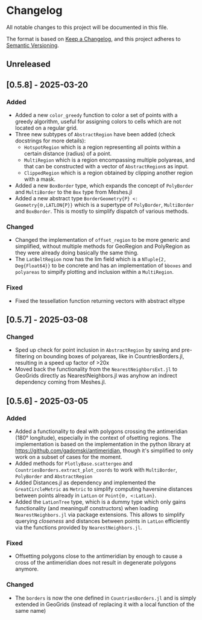 # Changelog

All notable changes to this project will be documented in this file.

The format is based on [Keep a Changelog](https://keepachangelog.com/en/1.1.0/),
and this project adheres to [Semantic Versioning](https://semver.org/spec/v2.0.0.html).

## Unreleased

## [0.5.8] - 2025-03-20

### Added
- Added a new `color_greedy` function to color a set of points with a greedy algorithm, useful for assigning colors to cells which are not located on a regular grid.
- Three new subtypes of `AbstractRegion` have been added (check docstrings for more details):
  - `HotspotRegion` which is a region representing all points within a certain distance (radius) of a point.
  - `MultiRegion` which is a region encompassing multiple polyareas, and that can be constructed with a vector of `AbstractRegion`s as input.
  - `ClippedRegion` which is a region obtained by clipping another region with a mask.
- Added a new `BoxBorder` type, which expands the concept of `PolyBorder` and `MultiBorder` to the `Box` type from Meshes.jl
- Added a new abstract type `BorderGeometry{P} <: Geometry{🌐,LATLON{P}}` which is a supertype of `PolyBorder`, `MultiBorder` and `BoxBorder`. This is mostly to simplify dispatch of various methods.

### Changed
- Changed the implementation of `offset_region` to be more generic and simplified, without multiple methods for GeoRegion and PolyRegion as they were already doing basically the same thing.
- The `LatBeltRegion` now has the lim field which is a `NTuple{2, Deg{Float64}}` to be concrete and has an implementation of `bboxes` and `polyareas` to simpify plotting and inclusion within a `MultiRegion`.

### Fixed
- Fixed the tessellation function returning vectors with abstract eltype

## [0.5.7] - 2025-03-08

### Changed
- Sped up check for point inclusion in `AbstractRegion` by saving and pre-filtering on bounding boxes of polyareas, like in CountriesBorders.jl, resulting in a speed up factor of >20x
- Moved back the functionality from the `NearestNeighborsExt.jl` to GeoGrids directly as NearestNeighbors.jl was anyhow an indirect dependency coming from Meshes.jl.

## [0.5.6] - 2025-03-05

### Added
- Added a functionality to deal with polygons crossing the antimeridian (180° longitude), especially in the context of ofsetting regions. The implementation is based on the implementation in the python library at https://github.com/gadomski/antimeridian, though it's simplified to only work on a subset of cases for the moment.
- Added methods for `PlotlyBase.scattergeo` and `CountriesBorders.extract_plot_coords` to work with `MultiBorder`, `PolyBorder` and `AbstractRegion`
- Added Distances.jl as dependency and implemented the `GreatCircleMetric` as `Metric` to simplify computing haversine distances between points already in `LatLon` or `Point{🌐, <:LatLon}`.
- Added the `LatLonTree` type, which is a dummy type which only gains functionality (and meaningulf constructors) when loading `NearestNeighbors.jl` via package extensions. This allows to simplify querying _closeness_ and distances between points in `LatLon` efficiently via the functions provided by `NearestNeighbors.jl`.

### Fixed
- Offsetting polygons close to the antimeridian by enough to cause a cross of the antimeridian does not result in degenerate polygons anymore.

### Changed
- The `borders` is now the one defined in `CountriesBorders.jl` and is simply extended in GeoGrids (instead of replacing it with a local function of the same name)